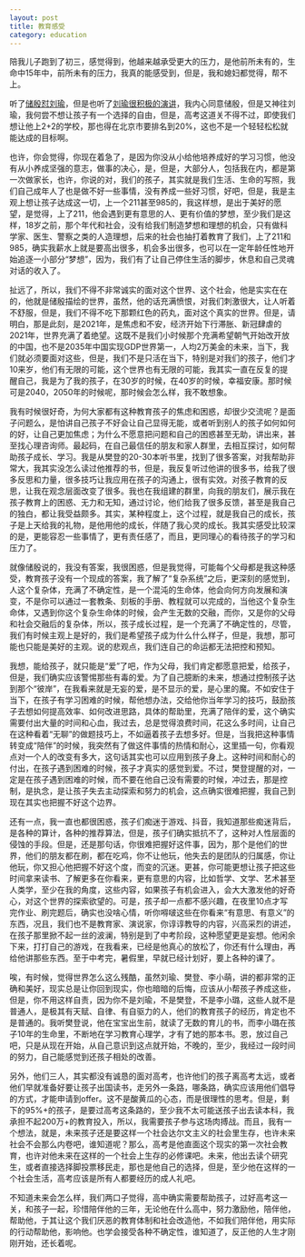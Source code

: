 ```yaml
---
layout: post
title: 教育感受
category: education
---
```

陪我儿子跑到了初三，感觉得到，他越来越承受更大的压力，是他前所未有的，生命中15年中，前所未有的压力，我真的能感受到，但是，我和媳妇都觉得，帮不上。

听了[储殷怼刘瑜](https://mp.weixin.qq.com/s/jGLRnJP9J8oAkt_IJWkwkA)，但是也听了[刘瑜很积极的演讲](https://mp.weixin.qq.com/s/jR4hNf7GsnLGSR9b1Azq7g)，我内心同意储殷，但是又神往刘瑜，我何尝不想让孩子有一个选择的自由，但是，高考这道关不得不过，即使我们想让他上2+2的学校，那也得在北京市要排名到20%，这也不是一个轻轻松松就能达成的目标啊。

也许，你会觉得，你现在着急了，是因为你没从小给他培养成好的学习习惯，他没有从小养成坚强的意志，做事的决心，是，但是，大部分人，包括我在内，都是第一次做家长，也许，你说的对，我们的孩子，其实就是我们生活、生命的写照，我们自己成年人了也是做不好一些事情，没有养成一些好习惯，好吧，但是，我是主观上想让孩子达成这一切，上一个211甚至985的，我这样想，是出于美好的愿望，是觉得，上了211，他会遇到更有意思的人、更有价值的梦想，至少我们是这样，18岁之前，那个年代和社会，没有给我们制造梦想和理想的机会，只有做科学家、医生、警察之类的人造理想，后来的社会也抽打着教育了我们，上了211和985，确实我薪水上就是要高出很多，机会多出很多，也可以在一定年龄任性地开始追逐一小部分“梦想”，因为，我们有了让自己停住生活的脚步，休息和自己灵魂对话的收入了。

扯远了，所以，我们不得不非常诚实的面对这个世界、这个社会，他是实实在在的，他就是储殷描绘的世界，虽然，他的话充满愤恨，对我们刺激很大，让人听着不舒服，但是，我们不得不吃下那颗红色的药丸，面对这个真实的世界。但是，请明白，那是此刻，是2021年，是焦虑和不安，经济开始下行滞胀、新冠肆虐的2021年，世界充满了着绝望。这既不是我们小时候那个充满希望朝气开始改开放的中国，也不是2035年中国实现GDP世界第一，人均2万美金的未来，当下，我们就必须要面对这些，但是，我们不是只活在当下，特别是对我们的孩子，他们才10来岁，他们有无限的可能，这个世界也有无限的可能，我其实一直在反复的提醒自己，我是为了我的孩子，在30岁的时候，在40岁的时候，幸福安康。那时候可是2040，2050年的时候呢，那时候会怎么样，我不敢想象。

我有时候很好奇，为何大家都有这种教育孩子的焦虑和困惑，却很少交流呢？是面子问题么，是怕讲自己孩子不好会让自己显得无能，或者听到别人的孩子如何如何的好，让自己更加焦虑；为什么不愿意把问题和自己的困惑甚至无助，讲出来，甚至找心理咨询师。最起码，在自己最信任的朋友和家人群里，去相互探讨，如何帮助孩子成长、学习。我是从樊登的20-30本听书里，找到了很多答案，对我帮助非常大，我其实没怎么读过他推荐的书，但是，我反复听过他讲的很多书，给我了很多反思和力量，很多技巧让我应用在孩子的沟通上，很有实效。对孩子教育的反思，让我在观念层面改变了很多。我也在我组建的群里，向我的朋友们，展示我在孩子教育上的困惑、无力和无知，通过讨论，他们给我了很多反馈，甚至是我自己的独白，都让我受益颇多。其实，某种程度上，这个过程，就是我自己的成长，孩子是上天给我的礼物，是他用他的成长，伴随了我心灵的成长。我其实感受比较深的是，更能容忍一些事情了，更有责任感了，而且，更同理心的看待孩子的学习和压力了。

就像储殷说的，我没有答案，我很困惑，但是我觉得，可能每个父母都是我这种感受，教育孩子没有一个现成的答案，我了解了“复杂系统”之后，更深刻的感觉到，人这个复杂体，充满了不确定性，是一个混沌的生命体，他会向何方向发展和演变，不是你可以通过一套教条、刻板的手册、教程就可以完成的，当他这个复杂生命体，又遇到你这个复杂生命体的时候，会产生无数的交融，而你，又是你的父母和社会交融后的复杂体，所以，孩子成长过程，是一个充满了不确定性的，尽管，我们有时候主观上是好的，我们是希望孩子成为什么什么样子，但是，我想，那可能也只能是美好的主观。说的悲观点，我们连自己的命运都无法把控和预知。

我想，能给孩子，就只能是“爱”了吧，作为父母，我们肯定都愿意把爱，给孩子，但是，我们确实应该警惕那些有毒的爱。为了自己臆断的未来，想通过控制孩子达到那个“彼岸”，在我看来就是无妄的爱，是不显示的爱，是心里的魔。不如安住于当下，在孩子有学习困难的时候，帮他想办法，交给他你当年学习的技巧，鼓励孩子去想如何提高效率、如何改进思路，具体的帮助里，充满了陪伴的爱，这个确实需要付出大量的时间和心血，我过去，总是觉得浪费时间，花这么多时间，让自己在这种看着“无聊”的做题技巧上，不如逼着孩子去想多好。但是，当我把这种事情转变成“陪伴”的时候，我突然有了做这件事情的热情和耐心，这里插一句，你看观点对一个人的改变有多大，这句话其实也可以应用到孩子身上。这种时间和耐心的付出，在孩子遇到困难的时候，孩子才真实的感觉到爱。不过，樊登提醒的对，一定是在孩子遇到困难的时候，而不要在他自己没有需要的时候，冲过去，那是控制，是执念，是让孩子失去主动探索和努力的机会，这点确实很难把握，我自己到现在其实也把握不好这个边界。

还有一点，我一直也都很困惑，孩子们痴迷于游戏、抖音，我知道那些痴迷背后，是各种的算计，各种的推荐算法，但是，孩子们确实抵抗不了，这种对人性层面的侵蚀的手段。但是，还是那句话，你很难把握好这件事，因为，那个是他们的世界，他们的朋友都在刷，都在吃鸡，你不让他玩，他失去的是团队的归属感，你让他玩，你又担心他把握不好这个度，而变的沉迷。更甚，你可能更想让孩子把这些时间拿来读书、了解更多在你看来，更有意思的内容，比如哲学、文学、艺术甚至人类学，至少在我的角度，这些内容，如果孩子有机会进入，会大大激发他的好奇心，对这个世界的探索欲望的。可是，孩子却一点都不感兴趣，在夜里10点才写完作业、刷完题后，确实也没啥心情，听你嘚啵这些在你看来“有意思、有意义”的东西，况且，我们也不是教育家、演说家，你谆谆教导的内容，兴高采烈的讲述，在孩子那里掀不起一丝的波澜，特别是到了中考阶段，这种愿望更是妄想。他闲余下来，打打自己的游戏，在我看来，已经是他真心的放松了，你还有什么理由，再给他讲那些东西。至于中考完，暑假里，早就已经计划好，要上各种的课了。

唉，有时候，觉得世界怎么这么残酷，虽然刘瑜、樊登、李小萌，讲的都非常的正确和美好，现实总是让你回到现实，你也暗暗的后悔，应该从小帮孩子养成这些，但是，你不用这样自责，因为你不是刘瑜，不是樊登，不是李小璐，这些人就不是普通人，是极其有天赋、自律、有自驱力的人，他们的教育孩子的经历，肯定也不是普通的。我听樊登说，他在宝宝出生前，就读了无数的育儿的书，而李小璐在孩子10年的生命里，不断地在学习教育心理学，才有了她的那本书。恩，放过自己吧，只是从现在开始，从自己意识到这点就开始，不晚的，至少，我经过一段时间的努力，自己能感觉到还孩子相处的改善。

另外，他们三人，其实都没有诚恳的面对高考，也许他们的孩子离高考太远，或者他们早就准备好要让孩子出国读书，走另外一条路，哪条路，确实应该用他们倡导的方式，才能申请到offer。这不是酸黄瓜的心态，而是很理性的思考。但是，剩下的95%+的孩子，是要过高考这条路的，至少我不太可能送孩子出去读本科，我承担不起200万+的教育投入，所以，我需要孩子参与这场肉搏战。而且，我有一个想法，就是，未来孩子还是要这样一个社会达尔文主义的社会里生存，也许未来社会不会那么内卷吧，谁知道呢？那么，高考是他直面这个现实的第一次社会教育，也许对他未来在这样的一个社会上生存的必修课吧。未来，他出去读个研究生，或者直接选择脚投票移民走，那也是他自己的选择，但是，至少他在这样的一个社会生活，高考应该是所有人都要经历的成人礼吧。

不知道未来会怎么样，我们两口子觉得，高中确实需要帮助孩子，过好高考这一关，和孩子一起，珍惜陪伴他的三年，无论他在什么高中，努力激励他，陪伴他，帮助他，于其让这个我们厌恶的教育体制和社会改造他，不如我们陪伴他，用实际的行动帮助他，影响他。也学会接受各种不确定性，谁知道了，反正他的人生才刚刚开始，还长着呢。
